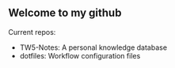 
## Welcome to my github

Current repos:
* TW5-Notes: A personal knowledge database
* dotfiles: Workflow configuration files
